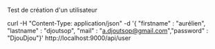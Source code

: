 


Test de création d'un utilisateur

curl -H "Content-Type: application/json" -d '{ "firstname" : "aurélien", "lastname" : "djoutsop", "mail" : "a.djoutsop@gmail.com","password" : "DjouDjou"}' http://localhost:9000/api/user